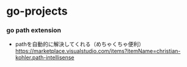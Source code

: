 # go-projects

### go path extension
- pathを自動的に解決してくれる（めちゃくちゃ便利）
https://marketplace.visualstudio.com/items?itemName=christian-kohler.path-intellisense